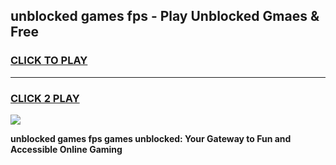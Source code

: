 
## unblocked games fps - Play Unblocked Gmaes & Free
<h3>
<a href="https://news.freeplayer.one?title=unblocked_games_fps&ref=23F">CLICK TO PLAY</a></h3>
<hr>

<h3>
<a href="https://news.freeplayer.one?title=unblocked_games_fps&ref=23F">CLICK 2 PLAY</a>
  
</h3>

<a href="https://news.freeplayer.one?title=unblocked_games_fps&ref=23F/"><img src="https://clearcache.store/games.png"></a>


**unblocked games fps games unblocked: Your Gateway to Fun and Accessible Online Gaming**
